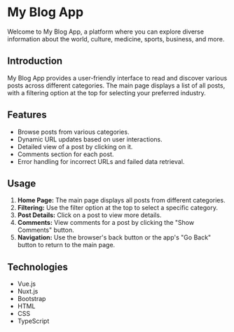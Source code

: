 # My Blog App

Welcome to My Blog App, a platform where you can explore diverse information about the world, culture, medicine, sports, business, and more.

## Introduction

My Blog App provides a user-friendly interface to read and discover various posts across different categories. The main page displays a list of all posts, with a filtering option at the top for selecting your preferred industry.

## Features

- Browse posts from various categories.
- Dynamic URL updates based on user interactions.
- Detailed view of a post by clicking on it.
- Comments section for each post.
- Error handling for incorrect URLs and failed data retrieval.

## Usage

1. **Home Page:** The main page displays all posts from different categories.
2. **Filtering:** Use the filter option at the top to select a specific category.
3. **Post Details:** Click on a post to view more details.
4. **Comments:** View comments for a post by clicking the "Show Comments" button.
5. **Navigation:** Use the browser's back button or the app's "Go Back" button to return to the main page.

## Technologies

- Vue.js
- Nuxt.js
- Bootstrap
- HTML
- CSS
- TypeScript
